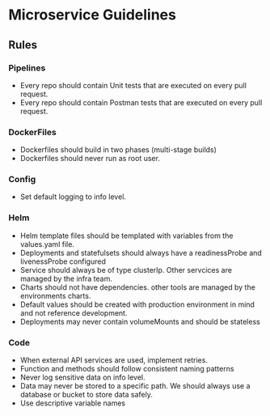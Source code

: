 # Microservice Guidelines

## Rules

### Pipelines

- Every repo should contain Unit tests that are executed on every pull request.
- Every repo should contain Postman tests that are executed on every pull request.

### DockerFiles

- Dockerfiles should build in two phases (multi-stage builds)
- Dockerfiles should never run as root user.

### Config

- Set default logging to info level.

### Helm

- Helm template files should be templated with variables from the values.yaml file.
- Deployments and statefulsets should always have a readinessProbe and livenessProbe configured
- Service should always be of type clusterIp. Other servcices are managed by the infra team.
- Charts should not have dependencies. other tools are managed by the environments charts.
- Default values should be created with production environment in mind and not reference development.
- Deployments may never contain volumeMounts and should be stateless

### Code

- When external API services are used, implement retries.
- Function and methods should follow consistent naming patterns
- Never log sensitive data on info level.
- Data may never be stored to a specific path. We should always use a database or bucket to store data safely.
- Use descriptive variable names

 
